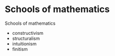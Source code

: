 # Schools of mathematics

Schools of mathematics
- constructivism
- structuralism
- intuitionism
- finitism
